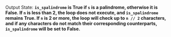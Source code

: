 Output State: **`is_spalindrome` is True if `s` is a palindrome, otherwise it is False. If `n` is less than 2, the loop does not execute, and `is_spalindrome` remains True. If `n` is 2 or more, the loop will check up to `n // 2` characters, and if any characters do not match their corresponding counterparts, `is_spalindrome` will be set to False.**